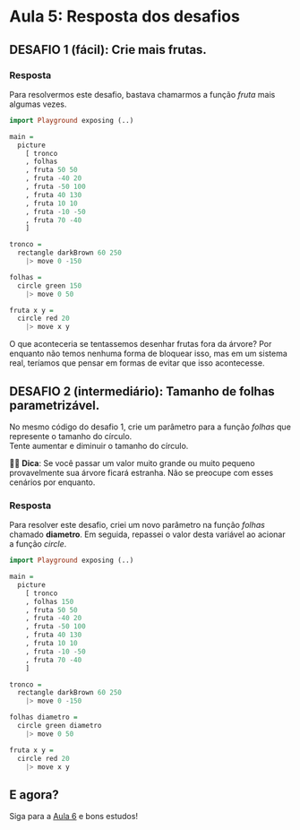 # Aula 5: Resposta dos desafios

## DESAFIO 1 (fácil): Crie mais frutas.

### Resposta

Para resolvermos este desafio, bastava chamarmos
a função *fruta* mais algumas vezes.  

```haskell
import Playground exposing (..)

main =
  picture
    [ tronco
    , folhas
    , fruta 50 50
    , fruta -40 20
    , fruta -50 100
    , fruta 40 130
    , fruta 10 10
    , fruta -10 -50
    , fruta 70 -40
    ]

tronco =
  rectangle darkBrown 60 250
    |> move 0 -150

folhas =
  circle green 150
    |> move 0 50

fruta x y =
  circle red 20
    |> move x y
```

O que aconteceria se tentassemos desenhar
frutas fora da árvore? Por enquanto não temos nenhuma
forma de bloquear isso, mas em um sistema real, teríamos
que pensar em formas de evitar que isso acontecesse.

## DESAFIO 2 (intermediário): Tamanho de folhas parametrizável.

No mesmo código do desafio 1, crie
um parâmetro para a função *folhas*
que represente o tamanho do círculo.  
Tente aumentar e diminuir o tamanho
do círculo.  

👩‍🏫 __Dica__: Se você passar um valor muito grande ou muito pequeno
provavelmente sua árvore ficará estranha. Não se preocupe com
esses cenários por enquanto.

### Resposta

Para resolver este desafio, criei um novo parâmetro na função *folhas*
chamado **diametro**. Em seguida, repassei o valor desta variável
ao acionar a função *circle*.

```haskell
import Playground exposing (..)

main =
  picture
    [ tronco
    , folhas 150
    , fruta 50 50
    , fruta -40 20
    , fruta -50 100
    , fruta 40 130
    , fruta 10 10
    , fruta -10 -50
    , fruta 70 -40
    ]

tronco =
  rectangle darkBrown 60 250
    |> move 0 -150

folhas diametro =
  circle green diametro
    |> move 0 50

fruta x y =
  circle red 20
    |> move x y
```

## E agora?

Siga para a [Aula 6](/aula_6.html) e bons estudos!
